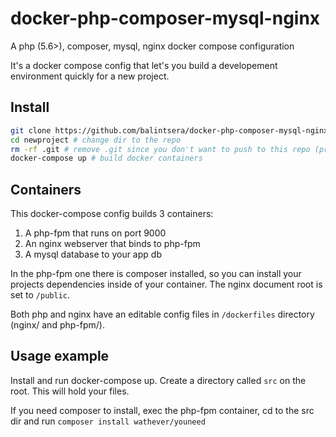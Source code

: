 # docker-php-composer-mysql-nginx
A php (5.6>), composer, mysql, nginx docker compose configuration

It's a docker compose config that let's you build a developement environment quickly for a new project.

## Install

```sh
git clone https://github.com/balintsera/docker-php-composer-mysql-nginx.git newproject
cd newproject # change dir to the repo
rm -rf .git # remove .git since you don't want to push to this repo (probably, but every pull request is welcome)
docker-compose up # build docker containers
```

## Containers

This docker-compose config builds 3 containers:
  1. A php-fpm that runs on port 9000
  2. An nginx webserver that binds to php-fpm
  3. A mysql database to your app db

In the php-fpm one there is composer installed, so you can install your projects dependencies inside of your container. The nginx document root is set to `/public`.

Both php and nginx have an editable config files in `/dockerfiles` directory (nginx/ and php-fpm/).

## Usage example

Install and run docker-compose up. Create a directory called `src` on the root. This will hold your files.

If you need composer to install, exec the php-fpm container, cd to the src dir and run `composer install wathever/youneed`

 
